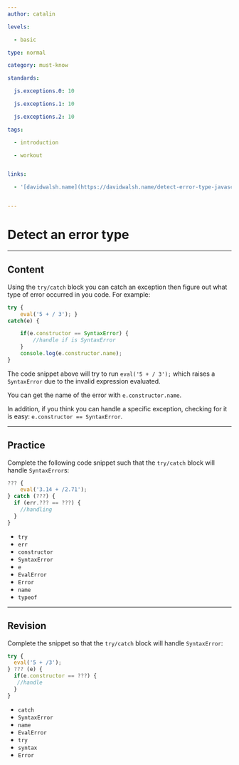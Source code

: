 ```yaml
---
author: catalin

levels:

  - basic

type: normal

category: must-know

standards:

  js.exceptions.0: 10

  js.exceptions.1: 10

  js.exceptions.2: 10

tags:

  - introduction

  - workout


links:

  - '[davidwalsh.name](https://davidwalsh.name/detect-error-type-javascript){website}'


---
```


# Detect an error type

---
## Content

Using the `try/catch` block you can catch an exception then figure out what type of error occurred in you code.
For example:
```javascript
try {
	eval('5 + / 3'); }
catch(e) {

	if(e.constructor == SyntaxError) {
		//handle if is SyntaxError
	}
	console.log(e.constructor.name);
}
```
The code snippet above will try to run `eval('5 + / 3');` which raises a `SyntaxError` due to the invalid expression evaluated.

You can get the name of the error with `e.constructor.name`.

In addition, if you think you can handle a specific exception, checking for it is easy: `e.constructor == SyntaxError`.

---
## Practice

Complete the following code snippet such that the `try/catch` block will handle `SyntaxError`s:

```javascript
??? {
    eval('3.14 + /2.71');
} catch (???) {
  if (err.??? == ???) {
    //handling
  }
}
```


* `try`
* `err`
* `constructor`
* `SyntaxError`
* `e`
* `EvalError`
* `Error`
* `name`
* `typeof`

---
## Revision

Complete the snippet so that the `try/catch` block will handle `SyntaxError`:

```javascript
try {
  eval('5 + /3');
} ??? (e) {
  if(e.constructor == ???) {
   //handle
  }
}

```


* `catch`
* `SyntaxError`
* `name`
* `EvalError`
* `try`
* `syntax`
* `Error`

